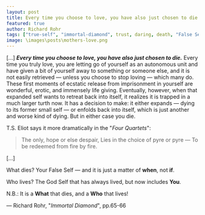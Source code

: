 ```yaml
---
layout: post
title: Every time you choose to love, you have also just chosen to die
featured: true
author: Richard Rohr
tags: ["true-self", "immortal-diamond", trust, daring, death, "False Self", life, love, search, "unconditional love", gift, spirituality]
image: \images\posts\mothers-love.png
---
```


[...] _**Every time you choose to love, you have also just chosen to die.**_ Every time you truly love, you are letting go of yourself as an autonomous unit and have given a bit of yourself away to something or someone else, and it is not easily retrieved ― unless you choose to stop loving ― which many do. These first moments of ecstatic release from imprisonment in yourself are wonderful, erotic, and immensely life giving. Eventually, however, when that expanded self wants to retreat back into itself, it realizes it is trapped in a much larger turth now. It has a decision to make: it either expands ― dying to its former small self ― or enfolds back into itself, which is just another and worse kind of dying. But in either case you die.

T.S. Eliot says it more dramatically in the "_Four Quartets_":

>The only, hope or else despair,
>Lies in the choice of pyre or pyre ―
>To be redeemed from fire by fire.

[...]

What dies? Your False Self ― and it is just a matter of **when**, not **if**.

Who lives? The God Self that has always lived, but now includes **You**.

N.B.: It is a **What** that dies, and a **Who** that lives!

― Richard Rohr, "_Immortal Diamond_", pp.65-66